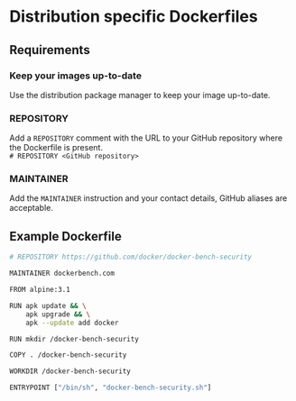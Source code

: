 # Distribution specific Dockerfiles

## Requirements

### Keep your images up-to-date
Use the distribution package manager to keep your image up-to-date.

### REPOSITORY
Add a `REPOSITORY` comment with the URL to your GitHub repository where the Dockerfile is present.   
`# REPOSITORY <GitHub repository>`  

### MAINTAINER
Add the `MAINTAINER` instruction and your contact details, GitHub aliases are acceptable.   

## Example Dockerfile

```sh
# REPOSITORY https://github.com/docker/docker-bench-security

MAINTAINER dockerbench.com

FROM alpine:3.1

RUN apk update && \
    apk upgrade && \
    apk --update add docker

RUN mkdir /docker-bench-security

COPY . /docker-bench-security

WORKDIR /docker-bench-security

ENTRYPOINT ["/bin/sh", "docker-bench-security.sh"]
```
